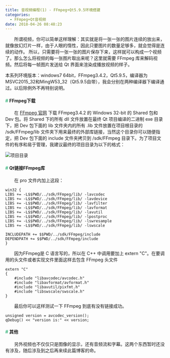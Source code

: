 ```yaml
---
title: 音视频编程(1) - FFmpeg+Qt5.9.5环境搭建
categories:
  - FFmpeg+Qt音视频
date: 2018-04-26 08:48:23
---
```


　　所谓视频，你可以简单这样理解：其实就是将一张一张的图片连续的放出来，就像放幻灯片一样，由于人眼的惰性，因此只要图片的数量足够多，就会觉得是连续的动作。 所以，只需要将一张一张的图片保存下来，这样就可以构成一个视频了。那么怎么将视频的每一张图片取出来呢？这里就需要 FFmpeg 库来解码视频。然后将每一帧图片发送给 Qt 界面来渲染成播放视频的样子。

<!--more-->

<div class="tip">
本系列环境版本：windows7 64bit，FFmpeg3.4.2，Qt5.9.5，编译器为MSVC2015_32和MingW53_32（Qt5.9.5自带），我会分别在两种编译器下编译通过。以后除例外不再特别说明。
</div>

#### <font color="#42B983">#</font> FFmpeg下载

　　在 [FFmpeg 官网](http://ffmpeg.org/) 下载 FFmpeg3.4.2 的 Windows 32-bit 的 Shared 包和 Dev 包。将 Shared 下的所有 dll 文件放置在最终 Qt 项目编译的二进制 exe 目录下，把 Dev 包下面的 lib 文件夹内的所有 .lib 文件放置在项目根目录的 /sdk/FFmpeg/lib 文件夹下用来最终的外部库链接，当然这个目录你可以随便指定，把 Dev 包下面的 include 文件夹拷贝到 /sdk/FFmpeg 目录下。为了项目文件的有序和易于管理，我建议最终的项目目录为以下的格式：

![项目目录](../../../../img/2.png)

#### <font color="#42B983">#</font> Qt链接FFmpeg库

　　在 pro 文件内加上这段：
```
win32 {
LIBS += -L$$PWD/../sdk/FFmpeg/lib/ -lavcodec
LIBS += -L$$PWD/../sdk/FFmpeg/lib/ -lavdevice
LIBS += -L$$PWD/../sdk/FFmpeg/lib/ -lavfilter
LIBS += -L$$PWD/../sdk/FFmpeg/lib/ -lavformat
LIBS += -L$$PWD/../sdk/FFmpeg/lib/ -lavutil
LIBS += -L$$PWD/../sdk/FFmpeg/lib/ -lpostproc
LIBS += -L$$PWD/../sdk/FFmpeg/lib/ -lswresample
LIBS += -L$$PWD/../sdk/FFmpeg/lib/ -lswscale

INCLUDEPATH += $$PWD/../sdk/FFmpeg/include
DEPENDPATH += $$PWD/../sdk/FFmpeg/include
}
```
　　因为FFmpeg是 C 语言写的，所以在 C++ 中调用要加上 extern "C"。在要调用的头文件或者实现文件里面这样去包含 FFmpeg 头文件
```
extern "C"
{
    #include "libavcodec/avcodec.h"
    #include "libavformat/avformat.h"
    #include "libavutil/pixfmt.h"
    #include "libswscale/swscale.h"
}
```

　　最后你可以这样测试一下 FFmpeg 到底有没有链接成功。
```
unsigned version = avcodec_version(); 
qDebug() << "version is:" << version;
```

#### <font color="#42B983">#</font> 其他

　　另外视频也不仅仅只是图像的显示，还有音频流和字幕。这两个东西暂时还没有涉及，随后涉及到之后再来续此篇博客的命。